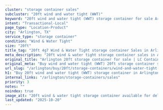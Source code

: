 ```yaml
---
cluster: "storage container sales"
subcluster: "20ft wind and water tight (WWT)"
keyword: "20ft wind and water tight (WWT) storage container for sale Arlington, TX"
intent: "Transactional-Local"
page_type: "Location-Product"
city: "Arlington, TX"
service_type: "storage container"
condition: "Wind & Water Tight"
size: "20ft"
title_tag: "20ft 4g7 Wind & Water Tight storage container Sales in Arlington | LC Container"
meta_description: "20ft wind & water tight storage container sales in Arlington. Fast delivery, competitive pricing. Serving storage containers area. Quote ID: WZO. Call (214) 524-4168 for your free quote today."
original_title: "Arlington 20ft storage container for sale | LC Container"
original_meta: "Buy wind and water tight (WWT) 20ft storage container sale with local delivery in Arlington, TX. LC Container — local Since 2003. Request a fast quote today."
url_slug: "/arlington/buy/20ft/storage-containers/wind-and-water-tight-wwt"
h1: "Buy 20ft wind and water tight (WWT) storage container in Arlington"
internal_links: "/arlington/storage-containers/sales"
priority: 3
notes: ""
noindex: true
image_alt: "20ft wind & water tight storage container available for delivery in Arlington"
last_updated: "2025-10-20"
---
```


<!-- TODO: Add unique city/inventory copy, images, and internal links here. -->
